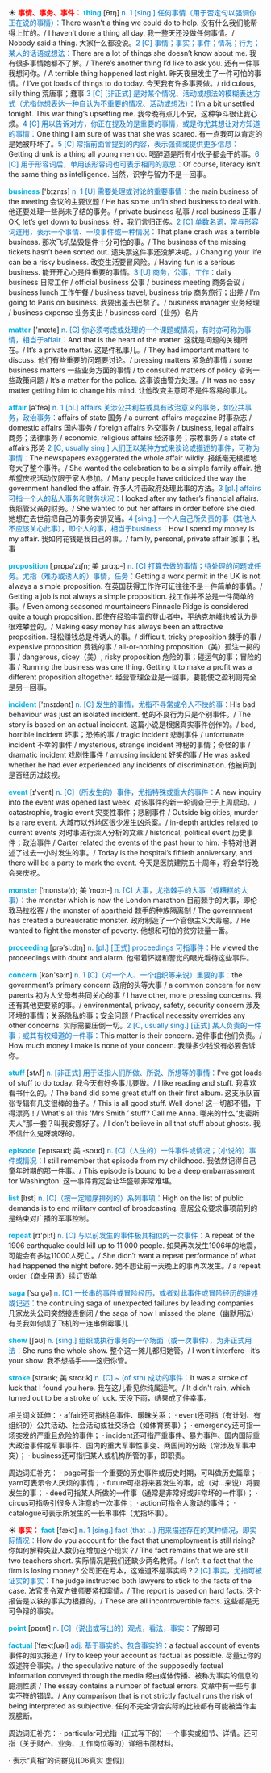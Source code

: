 ☀ <font color="red">**事情、事务、事件：**</font>
<font color="sky blue">**thing**</font> [θɪŋ] 
<font color="#0070c0">n. 1 [sing.] 任何事情（用于否定句以强调你正在说的事情）：</font>There wasn’t a thing we could do to help. 没有什么我们能帮得上忙的。/ I haven’t done a thing all day. 我一整天还没做任何事情。/ Nobody said a thing. 大家什么都没说。<font color="#0070c0">2 [C] 事情；事实；事件；情况；行为；某人的话语或想法：</font>There are a lot of things she doesn’t know about me. 我有很多事情她都不了解。/ There’s another thing I’d like to ask you. 还有一件事我想问你。/ A terrible thing happened last night. 昨天夜里发生了一件可怕的事情。/ I’ve got loads of things to do today. 今天我有许多事要做。/ ridiculous, silly thing 荒唐事；蠢事 <font color="#0070c0">3 [C] [非正式] 是对某个情况、活动或想法的模糊表达方式（尤指你想表达一种自认为不重要的情况、活动或想法）：</font>I’m a bit unsettled tonight. This war thing’s upsetting me. 我今晚有点儿不安，这种争斗很让我心烦。<font color="#0070c0">4 [C] 用以告诉对方，你正在提及的是重要的事情，或是你尤其想让对方知道的事情：</font>One thing I am sure of was that she was scared. 有一点我可以肯定的是她被吓坏了。<font color="#0070c0">5 [C] 常指前面曾提到的内容，表示强调或提供更多信息：</font>Getting drunk is a thing all young men do. 喝醉酒是所有小伙子都会干的事。<font color="#0070c0">6 [C] 用于形容词后，单用该形容词也可表示相同的意思：</font>Of course, literacy isn’t the same thing as intelligence. 当然，识字与智力不是一回事。

<font color="sky blue">**business**</font> ['bɪznɪs] 
<font color="#0070c0">n. 1 [U] 需要处理或讨论的重要事情：</font>the main business of the meeting 会议的主要议题 / He has some unfinished business to deal with. 他还要处理一些尚未了结的事务。/ private business 私事 / real business 正事 / OK, let’s get down to business. 好，我们言归正传。<font color="#0070c0">2 [C] 单数名词，常与形容词连用，表示一个事情、一项事件或一种情况：</font>That plane crash was a terrible business. 那次飞机坠毁是件十分可怕的事。/ The business of the missing tickets hasn’t been sorted out. 遗失票这件事还没解决呢。/ Changing your life can be a risky business. 改变生活要冒风险。/ Having fun is a serious business. 能开开心心是件重要的事情。<font color="#0070c0">3 [U] 商务，公事，工作：</font>daily business 日常工作 / official business 公事 / business meeting 商务会议 / business lunch 工作午餐 / business travel, business trip 商务旅行；出差 / I’m going to Paris on business. 我要出差去巴黎了。/ business manager 业务经理 / business expense 业务支出 / business card（业务）名片

<font color="sky blue">**matter**</font> ['mætə] 
<font color="#0070c0">n. [C] 你必须考虑或处理的一个课题或情况，有时亦可称为事情，相当于affair：</font>And that is the heart of the matter. 这就是问题的关键所在。/ It’s a private matter. 这是件私事儿。/ They had important matters to discuss. 他们有些重要的问题要讨论。/ pressing matters 紧急的事情 / some business matters 一些业务方面的事情 / to consulted matters of policy 咨询一些政策问题 / It’s a matter for the police. 这事该由警方处理。/ It was no easy matter getting him to change his mind. 让他改变主意可不是件容易的事儿。

<font color="sky blue">**affair**</font> [ə'feə] 
<font color="#0070c0">n. 1 [pl.] affairs 关涉公共利益或具有政治意义的事务，如公共事务，政治事务：</font>affairs of state 国务 / a current-affairs magazine 时事杂志 / domestic affairs 国内事务 / foreign affairs 外交事务 / business, legal affairs 商务；法律事务 / economic, religious affairs 经济事务；宗教事务 / a state of affairs 形势 <font color="#0070c0">2 [C, usually sing.] 人们正以某种方式来谈论或描述的事件，可称为事情：</font>The newspapers exaggerated the whole affair wildly. 报纸毫无根据地夸大了整个事件。/ She wanted the celebration to be a simple family affair. 她希望庆祝活动仅限于家人参加。/ Many people have criticized the way the government handled the affair. 许多人抨击政府处理此事的方法。<font color="#0070c0">3 [pl.] affairs 可指一个人的私人事务和财务状况：</font>I looked after my father’s financial affairs. 我照管父亲的财务。/ She wanted to put her affairs in order before she died. 她想在去世前把自己的事务安排妥当。<font color="#0070c0">4 [sing.] 一个人自己所负责的事（其他人不应该关心此事），即个人的事，相当于business：</font>How I spend my money is my affair. 我如何花钱是我自己的事。/ family, personal, private affair 家事；私事
           
<font color="sky blue">**proposition**</font> [ˌprɒpəˈzɪʃn; 美 ˌprɑ:p-]
<font color="#0070c0">n. [C] 打算去做的事情；待处理的问题或任务。尤指（难办或诱人的）事情，任务：</font>Getting a work permit in the UK is not always a simple proposition. 在英国获得工作许可证往往不是一件简单的事情。/ Getting a job is not always a simple proposition. 找工作并不总是一件简单的事。/ Even among seasoned mountaineers Pinnacle Ridge is considered quite a tough proposition. 即使在经验丰富的登山者中，平纳克尔峰也被认为是很难攀登的。/ Making easy money has always been an attractive proposition. 轻松赚钱总是件诱人的事。/ difficult, tricky proposition 棘手的事 / expensive proposition 费钱的事 / all-or-nothing proposition（美）孤注一掷的事 / dangerous, dicey（美）, risky proposition 危险的事；碰运气的事；冒险的事 / Running the business was one thing. Getting it to make a profit was a different proposition altogether. 经营管理企业是一回事，要能使之盈利则完全是另一回事。

<font color="sky blue">**incident**</font> ['ɪnsɪdənt] 
<font color="#0070c0">n. [C] 发生的事情，尤指不寻常或令人不快的事：</font>His bad behaviour was just an isolated incident. 他的不良行为只是个别事件。/ The story is based on an actual incident. 这篇小说是根据真实事件创作的。/ bad, horrible incident 坏事；恐怖的事 / tragic incident 悲剧事件 / unfortunate incident 不幸的事件 / mysterious, strange incident 神秘的事情；奇怪的事 / dramatic incident 戏剧性事件 / amusing incident 好笑的事 / He was asked whether he had ever experienced any incidents of discrimination. 他被问到是否经历过歧视。

<font color="sky blue">**event**</font> [ɪ'vent] 
<font color="#0070c0">n. [C]（所发生的）事件，尤指特殊或重大的事件：</font>A new inquiry into the event was opened last week. 对该事件的新一轮调查已于上周启动。/ catastrophic, tragic event 灾变性事件；悲剧事件 / Outside big cities, murder is a rare event. 大城市以外地区很少发生凶杀案。/ in-depth articles related to current events 对时事进行深入分析的文章 / historical, political event 历史事件；政治事件 / Carter related the events of the past hour to him. 卡特对他讲述了过去一小时发生的事。/ Today is the hospital’s fiftieth anniversary, and there will be a party to mark the event. 今天是医院建院五十周年，将会举行晚会来庆祝。
                      
<font color="sky blue">**monster**</font> [ˈmɒnstə(r); 美 ˈmɑ:n-]
<font color="#0070c0">n. [C] 大事，尤指棘手的大事（或糟糕的大事）：</font>the monster which is now the London marathon 目前棘手的大事，即伦敦马拉松赛 / the monster of apartheid 棘手的种族隔离制 / The government has created a bureaucratic monster. 政府制造了一个官僚主义大毒瘤。/ He wanted to fight the monster of poverty. 他想和可怕的贫穷较量一番。
 
<font color="sky blue">**proceeding**</font> [prəˈsi:dɪŋ]
<font color="#0070c0">n. [pl.] [正式] proceedings 可指事件：</font>He viewed the proceedings with doubt and alarm. 他带着怀疑和警觉的眼光看待这些事件。

<font color="sky blue">**concern**</font> [kən'sə:n] 
<font color="#0070c0">n. 1 [C]（对一个人、一个组织等来说）重要的事：</font>the government’s primary concern 政府的头等大事 / a common concern for new parents 初为人父母者共同关心的事 / I have other, more pressing concerns. 我还有其他更要紧的事。/ environmental, privacy, safety, security concern 涉及环境的事情；关系隐私的事；安全问题 / Practical necessity overrides any other concerns. 实际需要压倒一切。<font color="#0070c0">2 [C, usually sing.] [正式] 某人负责的一件事；或其有权知道的一件事：</font>This matter is their concern. 这件事由他们负责。/ How much money I make is none of your concern. 我赚多少钱没有必要告诉你。
           
<font color="sky blue">**stuff**</font> [stʌf]
<font color="#0070c0">n. [非正式] 用于泛指人们所做、所说、所想等的事情：</font>I've got loads of stuff to do today. 我今天有好多事儿要做。/ I like reading and stuff. 我喜欢看书什么的。/ The band did some great stuff on their first album. 这支乐队首张专辑有几支很棒的曲子。/ This is all good stuff. Well done! 这一切都不错，干得漂亮！/ What's all this ‘Mrs Smith ’ stuff? Call me Anna. 哪来的什么“史密斯夫人”那一套？叫我安娜好了。/ I don't believe in all that stuff about ghosts. 我不信什么鬼呀魂呀的。
           
<font color="sky blue">**episode**</font> [ˈepɪsəʊd; 美 -soʊd]
<font color="#0070c0">n. [C]（人生的）一件事件或情况；（小说的）事件或情况：</font>I still remember that episode from my childhood. 我依然记得自己童年时期的那一件事。/ This episode is bound to be a deep embarrassment for Washington. 这一事件肯定会让华盛顿非常难堪。

<font color="sky blue">**list**</font> [lɪst] 
<font color="#0070c0">n. [C]（按一定顺序排列的）系列事项：</font>High on the list of public demands is to end military control of broadcasting. 高居公众要求事项前列的是结束对广播的军事控制。

<font color="sky blue">**repeat**</font> [rɪ'pi:t] 
<font color="#0070c0">n. [C] 与以前发生的事件极其相似的一次事件：</font>A repeat of the 1906 earthquake could kill up to 11 000 people. 如果再次发生1906年的地震，可能会有多达11000人死亡。/ She didn’t want a repeat performance of what had happened the night before. 她不想让前一天晚上的事再次发生。/ a repeat order（商业用语）续订货单
           
<font color="sky blue">**saga**</font> [ˈsɑ:gə]
<font color="#0070c0">n. [C] 一长串的事件或冒险经历，或者对此事件或冒险经历的讲述或记述：</font>the continuing saga of unexpected failures by leading companies 几家龙头公司突然接连倒闭 / the saga of how I missed the plane（幽默用法）有关我如何误了飞机的一连串倒霉事儿

<font color="sky blue">**show**</font> [ʃəʊ] 
<font color="#0070c0">n. [sing.] 组织或执行事务的一个场面（或一次事件），为非正式用法：</font>She runs the whole show. 整个这一摊儿都归她管。/ I won’t interfere--it’s your show. 我不想插手——这归你管。
           
<font color="sky blue">**stroke**</font> [strəʊk; 美 stroʊk]
<font color="#0070c0">n. [C] ~ (of sth) 成功的事件：</font>It was a stroke of luck that I found you here. 我在这儿看见你纯属运气。/ It didn't rain, which turned out to be a stroke of luck. 天没下雨，结果成了件幸事。

相关词义延伸：
· affair还可指桃色事件、暧昧关系；
· event还可指（有计划、有组织的）公共活动、社会活动或社交场合（如体育赛事）；
· emergency还可指一场突发的严重且危险的事件；
· incident还可指严重事件、暴力事件、国内国际重大政治事件或军事事件、国内的重大军事性事变、两国间的分歧（常涉及军事冲突）；
· business还可指归某人或机构所管的事，即职责。

周边词汇补充：
· page可指一个重要的历史事件或历史时期，可叫做历史篇章；
· yarn可表示令人厌烦的事情；
· future可指将来要发生的事，或（对…来说）将要发生的事；
· deed可指某人所做的一件事（通常是非常好或非常坏的一件事）；
· circus可指吸引很多人注意的一次事件；
· action可指令人激动的事件；
· catalogue可表示所发生的一长串事件（尤指坏事）。

☀ <font color="red">**事实：**</font>
<font color="sky blue">**fact**</font> [fækt] 
<font color="#0070c0">n. 1 [sing.] fact (that ...) 用来描述存在的某种情况，即实际情况：</font>How do you account for the fact that unemployment is still rising? 你如何解释失业人数仍在增加这个现实？/ The fact remains that we are still two teachers short. 实际情况是我们还缺少两名教师。/ Isn’t it a fact that the firm is losing money? 公司正在亏本，这难道不是事实吗？<font color="#0070c0">2 [C] 事实，尤指可被证实的事实：</font>The judge instructed both lawyers to stick to the facts of the case. 法官责令双方律师要紧扣案情。/ The report is based on hard facts. 这个报告是以铁的事实为根据的。/ These are all incontrovertible facts. 这些都是无可争辩的事实。

<font color="sky blue">**point**</font> [pɒɪnt] 
<font color="#0070c0">n. [C]（说出或写出的）观点，看法，事实：</font>了解即可
           
<font color="sky blue">**factual**</font> [ˈfæktʃuəl]
<font color="#0070c0">adj. 基于事实的、包含事实的：</font>a factual account of events 事件的如实报道 / Try to keep your account as factual as possible. 尽量让你的叙述符合事实。/ the speculative nature of the supposedly factual information conveyed through the media 经由媒体传播、被称为事实的信息的臆测性质 / The essay contains a number of factual errors. 文章中有一些与事实不符的错误。/ Any comparison that is not strictly factual runs the risk of being interpreted as subjective. 任何不完全切合实际的比较都有可能被当作主观臆断。

周边词汇补充：
· particular可尤指（正式写下的）一个事实或细节、详情。还可指（关于财产、业务、工作岗位等的）详细书面材料。

· 表示“真相”的词群见[[06真实 虚假]]
